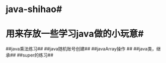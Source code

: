 # java-shihao#
# 用来存放一些学习java做的小玩意#
##java乘法练习##
##java随机账号创建##
##javaArray操作 ##
##java类，继承##
##super的练习##
